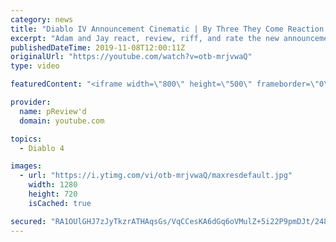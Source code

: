 ```yaml
---
category: news
title: "Diablo IV Announcement Cinematic | By Three They Come Reaction / Review / Rating"
excerpt: "Adam and Jay react, review, riff, and rate the new announcement cinematic everyone wanted to see last year at Blizzcon, Diablo IV 'By Three They Come'."
publishedDateTime: 2019-11-08T12:00:11Z
originalUrl: "https://youtube.com/watch?v=otb-mrjvwaQ"
type: video

featuredContent: "<iframe width=\"800\" height=\"500\" frameborder=\"0\" src=\"https://www.youtube.com/embed/otb-mrjvwaQ\" allow=\"accelerometer; autoplay; encrypted-media; gyroscope; picture-in-picture\" allowfullscreen></iframe>"

provider:
  name: pReview'd
  domain: youtube.com

topics:
  - Diablo 4

images:
  - url: "https://i.ytimg.com/vi/otb-mrjvwaQ/maxresdefault.jpg"
    width: 1280
    height: 720
    isCached: true

secured: "RA1OUlGHJ7zJyTkzrATHAqsGs/VqCCesKA6dGq6oVMulZ+5i22P9pmDJt/248C2QoJkXmNqAQ1MArvje8NCF6/iuBYgdrk/wUIr81WLWseHflSwS+L0vM/cJ3UT0y2VzTE1k/6aBTT4UqcO1TwXfZ5ktJr0GhiS5GgQG/6/H0tI/+EcMRxxHC/SYzk7Nwcj6DlZ2rHFzQU/pkXw2W11Ip41PxJcMklnqxBZd68S5AyNjp22RBAxRwP9j5Tv3P5POorbVqbHOnARkAl79inqv412Wa7WQRJHlz44Upd+XMN1vJbIZPPmJkjS0JI3dP5Z4NMgAJhSARj40FiOp1IETNJA8LcUMRKXaf2yQgSwHeUfJ+NrqCdLp4jFLQ7OmjhwxLwCF3RJnW9LvlHKshDCG2jwO+DcI21K9tc7RbBVHuNcWwS2N8cQB/54OkUOTJN2d;vhx3i0a2TGXD9CBU7iSGTQ=="
---
```


